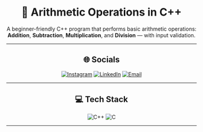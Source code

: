 <div align="center">

# 🔢 Arithmetic Operations in C++

A beginner-friendly C++ program that performs basic arithmetic operations:  
**Addition**, **Subtraction**, **Multiplication**, and **Division** — with input validation.

---

## 🌐 Socials

[![Instagram](https://img.shields.io/badge/Instagram-%23E4405F.svg?style=for-the-badge&logo=Instagram&logoColor=white)](https://instagram.com/meesummukhtar) 
[![LinkedIn](https://img.shields.io/badge/LinkedIn-%230077B5.svg?style=for-the-badge&logo=linkedin&logoColor=white)](https://linkedin.com/in/mesummukhtar) 
[![Email](https://img.shields.io/badge/Email-D14836?style=for-the-badge&logo=gmail&logoColor=white)](mailto:mesummukhtar47@gmail.com)

---

## 💻 Tech Stack

![C++](https://img.shields.io/badge/C++-%2300599C.svg?style=for-the-badge&logo=c%2B%2B&logoColor=white) 
![C](https://img.shields.io/badge/C-%2300599C.svg?style=for-the-badge&logo=c&logoColor=white)

---


